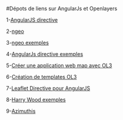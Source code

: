 #Dépots de liens sur AngularJs et Openlayers

1-[AngularJS directive](https://github.com/tombatossals/angular-openlayers-directive)

2-[ngeo](https://github.com/camptocamp/ngeo)

3-[ngeo exemples](http://camptocamp.github.io/ngeo/master/)

4-[AngularJs directive exemples](http://tombatossals.github.io/angular-openlayers-directive/#/)

5-[Créer une application web map avec OL3](http://suite.opengeo.org/4.1/webapps/ol3/intro.html)

6-[Création de templates OL3](http://suite.opengeo.org/4.1/webapps/ol3/templates.html#webapps-ol3-templates)

7-[Leaflet Directive pour AngularJS](http://tombatossals.github.io/angular-leaflet-directive/#!/)

8-[Harry Wood exemples](http://harrywood.co.uk/maps/examples/)

9-[Azimuthis](https://github.com/mpriour/azimuthjs)
